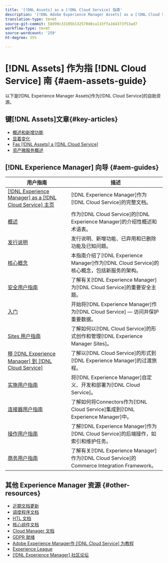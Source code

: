 ```yaml
---
title: '[!DNL Assets] as a [!DNL Cloud Service] 指南'
description: '[!DNL Adobe Experience Manager Assets] as a [!DNL Cloud Service] 自助资源和文档链接'
translation-type: tm+mt
source-git-commit: 58d99c33105b132570d0ca133ffa164373f53ad7
workflow-type: tm+mt
source-wordcount: '259'
ht-degree: 35%

---
```



# [!DNL Assets] 作为指 [!DNL Cloud Service] 南  {#aem-assets-guide}

以下是[!DNL Experience Manager Assets]作为[!DNL Cloud Service]的自助资源。

## 键[!DNL Assets]文章{#key-articles}

* [概述和新增功能](overview.md)
* [显着变化](/help/assets/assets-cloud-changes.md)
* [Fas  [!DNL Assets] a [!DNL Cloud Service]](architecture.md)
* [资产微服务概述](/help/assets/asset-microservices-overview.md)

## [!DNL Experience Manager] 向导  {#aem-guides}

| 用户指南 | 描述 |
|---|---|
| [[!DNL Experience Manager] as a [!DNL Cloud Service] 主页](/help/landing/home.md) | [!DNL Experience Manager]作为[!DNL Cloud Service]的完整文档。 |
| [概述](/help/overview/home.md) | 作为[!DNL Cloud Service]的[!DNL Experience Manager]的介绍性概述和术语表。 |
| [发行说明](/help/release-notes/home.md) | 发行说明、新增功能、已弃用和已删除功能及已知问题。 |
| [核心概念](/help/core-concepts/home.md) | 本指南介绍了[!DNL Experience Manager]作为[!DNL Cloud Service]的核心概念，包括新服务的架构。 |
| [安全用户指南](/help/security/home.md) | 了解有关[!DNL Experience Manager]为[!DNL Cloud Service]的重要安全主题。 |
| [入门](/help/onboarding/home.md) | 开始将[!DNL Experience Manager]作为[!DNL Cloud Service] — 访问并保护重要数据。 |
| [Sites 用户指南](/help/sites-cloud/home.md) | 了解如何以[!DNL Cloud Service]的形式创作和管理[!DNL Experience Manager Sites]。 |
| [移 [!DNL Experience Manager] 到 [!DNL Cloud Service]](/help/move-to-cloud-service/home.md) | 了解以[!DNL Cloud Service]的形式到[!DNL Experience Manager]的过渡旅程。 |
| [实施用户指南](/help/implementing/home.md) | 将[!DNL Experience Manager]自定义、开发和部署为[!DNL Cloud Service]。 |
| [连接器用户指南](/help/connectors/home.md) | 了解如何将Connectors作为[!DNL Cloud Service]集成到[!DNL Experience Manager]中。 |
| [操作用户指南](/help/operations/home.md) | 了解[!DNL Experience Manager]作为[!DNL Cloud Service]的后端操作，如索引和维护任务。 |
| [商务用户指南](/help/commerce-cloud/home.md) | 了解有关[!DNL Experience Manager]作为[!DNL Cloud Service]的Commerce Integration Framework。 |

## 其他 Experience Manager 资源 {#other-resources}

* [近期文档更新](https://experienceleague.adobe.com/docs/experience-manager-release-information/aem-release-updates/doc-updates/documentation-updates.html#aem-as-a-cloud-service)
* [调度程序文档](/help/implementing/dispatcher/overview.md)
* [HTL 文档](https://experienceleague.adobe.com/docs/experience-manager-htl/using/overview.html)
* [核心组件文档](https://experienceleague.adobe.com/docs/experience-manager-core-components/using/introduction.html)
* [Cloud Manager 文档](https://experienceleague.adobe.com/docs/experience-manager-cloud-manager/using/introduction-to-cloud-manager.html)
* [GDPR 就绪](/help/onboarding/data-privacy-and-protection-readiness/aem-readiness.md)
* [Adobe Experience Manager作 [!DNL Cloud Service] 为教程](https://experienceleague.adobe.com/docs/experience-manager-learn/cloud-service/overview.html)
* [Experience League](https://experienceleague.adobe.com/?promoid=K42KVXHD&amp;mv=other#recommended/solutions/experience-manager)
* [[!DNL Experience Manager] 社区论坛](https://experienceleaguecommunities.adobe.com/t5/adobe-experience-manager/ct-p/adobe-experience-manager-community)
